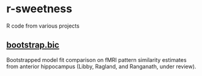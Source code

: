 # r-sweetness
R code from various projects

## [bootstrap.bic](https://github.com/lauraannelibby/r-sweetness/tree/master/bootstrap.bic)
Bootstrapped model fit comparison on fMRI pattern similarity estimates from anterior hippocampus (Libby, Ragland, and Ranganath, under review).
